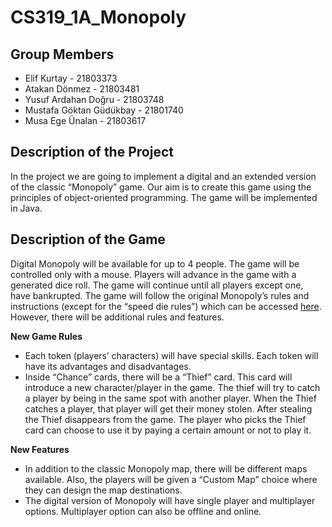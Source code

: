 # CS319_1A_Monopoly

## Group Members

* Elif Kurtay - 21803373
* Atakan Dönmez - 21803481
* Yusuf Ardahan Doğru - 21803748
* Mustafa Göktan Güdükbay - 21801740
* Musa Ege Ünalan - 21803617

## Description of the Project

In the project we are going to implement a digital and an extended version of the classic “Monopoly” game. Our aim is to create this game using the principles of object-oriented programming. The game will be implemented in Java.

## Description of the Game

Digital Monopoly will be available for up to 4 people. The game will be controlled only with a mouse. Players will advance in the game with a generated dice roll. The game will continue until all players except one, have bankrupted. The game will follow the original Monopoly’s rules and instructions (except for the “speed die rules”) which can be accessed [here](https://www.hasbro.com/common/instruct/00009.pdf). However, there will be additional rules and features.

**New Game Rules**
* Each token (players’ characters) will have special skills. Each token will have its advantages and disadvantages.
* Inside “Chance” cards, there will be a “Thief” card. This card will introduce a new character/player in the game. The thief will try to catch a player by being in the same spot with another player. When the Thief catches a player, that player will get their money stolen. After stealing the Thief disappears from the game. The player who picks the Thief card can choose to use it by paying a certain amount or not to play it.

**New Features**
* In addition to the classic Monopoly map, there will be different maps available. Also, the players will be given a “Custom Map” choice where they can design the map destinations.
* The digital version of Monopoly will have single player and multiplayer options. Multiplayer option can also be offline and online.

